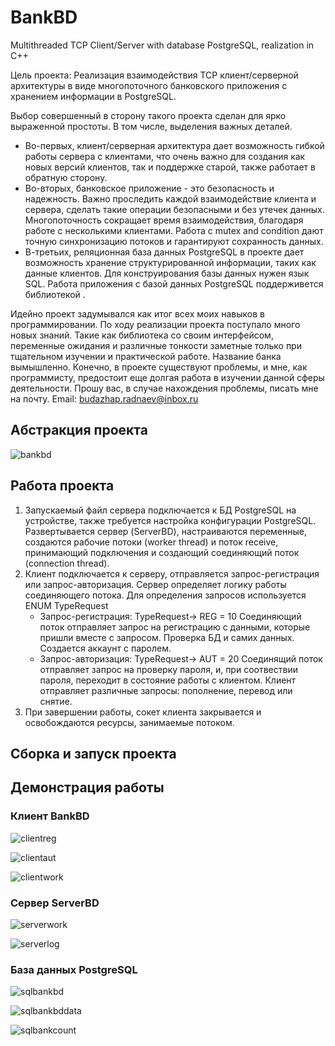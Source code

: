 # BankBD
Multithreaded TCP Client/Server with database PostgreSQL, realization in C++

Цель проекта: Реализация взаимодействия TCP клиент/серверной архитектуры в виде многопоточного банковского приложения с хранением информации в PostgreSQL.

Выбор совершенный в сторону такого проекта сделан для ярко выраженной простоты. В том числе, выделения важных деталей.
- Во-первых, клиент/серверная архитектура дает возможность гибкой работы сервера с клиентами, что очень важно для создания как новых версий клиентов, так и поддержке старой, также работает в обратную сторону.
- Во-вторых, банковское приложение - это безопасность и надежность. Важно проследить каждой взаимодействие клиента и сервера, сделать такие операции безопасными и без утечек данных. Многопоточность сокращает время взаимодействия, благодаря работе с несколькими клиентами. Работа с mutex and condition дают точную синхронизацию потоков и гарантируют сохранность данных.
- В-третьих, реляционная база данных PostgreSQL в проекте дает возможность хранение структурированной информации, таких как данные клиентов.
Для конструирования базы данных нужен язык SQL. Работа приложения с базой данных PostgreSQL поддерживется библиотекой <libpq>.

Идейно проект задумывался как итог всех моих навыков в программировании. По ходу реализации проекта поступало много новых знаний. Такие как библиотека <libpq> со своим интерфейсом, переменные ожидания и различные тонкости заметные только при тщательном изучении и практической работе. Название банка вымышленно. Конечно, в проекте существуют проблемы, и мне, как программисту, предостоит еще долгая работа в изучении данной сферы деятельности. Прошу вас, в случае нахождения проблемы, писать мне на почту. 
Email: budazhap.radnaev@inbox.ru

## Абстракция проекта
![bankbd](https://github.com/fkhs/BankBD/assets/149998060/af76eed2-4ab1-41f8-b622-a2942f5f0f7e)


## Работа проекта
1) Запускаемый файл сервера подключается к БД PostgreSQL на устройстве, также требуется настройка конфигурации PostgreSQL. Развертывается сервер (ServerBD), настраиваются переменные, создаются рабочие потоки (worker thread) и поток receive, принимающий подключения и создающий соединяющий поток (connection thread). 
2) Клиент подключается к серверу, отправляется запрос-регистрация или запрос-авторизация. Сервер определяет логику работы соединяющего потока. Для определения запросов используется ENUM TypeRequest
    - Запрос-регистрация: TypeRequest-> REG = 10
Соединяющий поток отправляет запрос на регистрацию с данными, которые пришли вместе с запросом. Проверка БД и самих данных. Создается аккаунт с паролем.
    - Запрос-авторизация: TypeRequest-> AUT = 20
Соединящий поток отправляет запрос на проверку пароля, и, при соотвествии пароля, переходит в состояние работы с клиентом. Клиент отправляет различные запросы: пополнение, перевод или снятие.
3) При завершении работы, сокет клиента закрывается и освобождаются ресурсы, занимаемые потоком.

## Сборка и запуск проекта

## Демонстрация работы
### Клиент BankBD
![clientreg](https://github.com/fkhs/BankBD/assets/149998060/8ca76ad8-966e-4612-8f4b-c7c211a4cc7a)

![clientaut](https://github.com/fkhs/BankBD/assets/149998060/6916b11d-32ad-47ac-910e-fe0a502a5583)

![clientwork](https://github.com/fkhs/BankBD/assets/149998060/5c7d8429-b339-4a26-a0f3-c844467cd381)

### Сервер ServerBD
![serverwork](https://github.com/fkhs/BankBD/assets/149998060/99fc8dec-c069-456f-a640-c76cd8993db2)

![serverlog](https://github.com/fkhs/BankBD/assets/149998060/b9a3b3f5-c64c-4cb7-9647-20d305cd62e3)

### База данных PostgreSQL
![sqlbankbd](https://github.com/fkhs/BankBD/assets/149998060/829e2d05-0300-4f2c-866c-26d12a9b1cc6)

![sqlbankbddata](https://github.com/fkhs/BankBD/assets/149998060/affeb23d-c431-471d-a472-fc0bed866d6d)

![sqlbankcount](https://github.com/fkhs/BankBD/assets/149998060/5b8cf82f-3a44-44be-9165-d04fe6310304)
